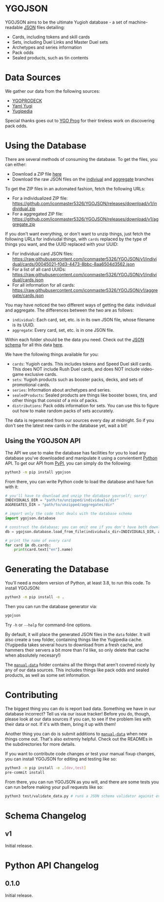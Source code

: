 # YGOJSON

YGOJSON aims to be the ultimate Yugioh database - a set of machine-readable [JSON](https://www.json.org/json-en.html) files detailing:

* Cards, including tokens and skill cards
* Sets, including Duel Links and Master Duel sets
* Archetypes and series information
* Pack odds
* Sealed products, such as tin contents

# Data Sources

We gather our data from the following sources:

* [YGOPRODECK](https://ygoprodeck.com/)
* [Yaml Yugi](https://github.com/DawnbrandBots/yaml-yugi)
* [Yugipedia](https://yugipedia.com/)

Special thanks goes out to [YGO Prog](https://www.ygoprog.com/) for their tireless work on discovering pack odds.

# Using the Database

There are several methods of consuming the database. To get the files, you can either:

* Download a ZIP file [here](https://github.com/iconmaster5326/YGOJSON/releases/latest)
* Download the raw JSON files on the [indiviual](https://github.com/iconmaster5326/YGOJSON/tree/v1/individual) and [aggregate](https://github.com/iconmaster5326/YGOJSON/tree/v1/aggregate) branches

To get the ZIP files in an automated fashion, fetch the following URLs:

* For a individualized ZIP file: https://github.com/iconmaster5326/YGOJSON/releases/download/v1/individual.zip
* For a aggregated ZIP file: https://github.com/iconmaster5326/YGOJSON/releases/download/v1/aggregate.zip

If you don't want everything, or don't want to unzip things, just fetch the following URLs for indiviudal things, with `cards` replaced by the type of things you want, and the UUID replaced with your UUID:

* For individual card JSON files: https://raw.githubusercontent.com/iconmaster5326/YGOJSON/v1/individual/cards/00045021-f0d3-4473-8bbc-8aa6504d3562.json
* For a list of all card UUIDs: https://raw.githubusercontent.com/iconmaster5326/YGOJSON/v1/individual/cards.json
* For all information for all cards: https://raw.githubusercontent.com/iconmaster5326/YGOJSON/v1/aggregate/cards.json

You may have noticed the two different ways of getting the data: individual and aggregate. The differences between the two are as follows:

* `individual`: Each card, set, etc. is in its own JSON file, whose filename is its UUID.
* `aggregate`: Every card, set, etc. is in one JSON file.

Within each folder should be the data you need. Check out the [JSON schema](https://json-schema.org/) for all this data [here](schema/v1/).

We have the following things available for you:

* `cards`: Yugioh cards. This includes tokens and Speed Duel skill cards. This does NOT include Rush Duel cards, and does NOT include video-game exclusive cards.
* `sets`: Yugioh products such as booster packs, decks, and sets of promotional cards.
* `series`: Information about archetypes and series.
* `sealedProducts`: Sealed products are things like booster boxes, tins, and other things that consist of a mix of packs.
* `distributions`: Pack odds information for sets. You can use this to figure out how to make random packs of sets accurately.

The data is regenerated from our sources every day at midnight. So if you don't see the latest new cards in the database yet, wait a bit!

## Using the YGOJSON API

The API we use to make the database has facilities for you to load any database you've downloaded and manipulate it using a convientient [Python](https://www.python.org/) API. To get our API from [PyPI](https://pypi.org), you can simply do the following:

```bash
python3 -m pip install ygojson
```

From there, you can write Python code to load the database and have fun with it:

```python
# you'll have to download and unzip the database yourself; sorry!
INDIVIDUALS_DIR = "path/to/unzipped/individuals/dir"
AGGREGATES_DIR = "path/to/unzipped/aggregates/dir"

# import only the code that deals with the database schema
import ygojson.database

# construct the database; you can omit one if you don't have both downloaded
db = ygojson.database.load_from_file(individuals_dir=INDIVIDUALS_DIR, aggregates_dir=AGGREGATES_DIR)

# print the name of every card
for card in db.cards:
    print(card.text["en"].name)
```

# Generating the Database

You'll need a modern version of Python, at least 3.8, to run this code. To install YGOJSON:

```bash
python3 -m pip install -e .
```

Then you can run the database generator via:

```bash
ygojson
```

Try `-h` or `--help` for command-line options.

By default, it will place the generated JSON files in the `data` folder. It will also create a `temp` folder, containing things like the Yugipedia cache. (Yugipedia takes several hours to download from a fresh cache, and hammers their servers a bit more than I'd like, so only delete that cache when absolutely necesary!)

The [`manual-data`](manual-data) folder contains all the things that aren't covered nicely by any of our data sources. This includes things like pack odds and sealed products, as well as some set information.

# Contributing

The biggest thing you can do is report bad data. Something we have in our database incorrect? Tell us via our issue tracker! Before you do, though, please look at our data sources if you can, to see if the problem lies with their data or not. If it's with them, bring it up with them!

Another thing you can do is submit additions to [`manual-data`](manual-data) when new things come out. That's also extremly helpful. Check out the READMEs in the subdirectories for more details.

If you want to contribute code changes or test your manual fixup changes, you can install YGOJSON for editing and testing like so:

```bash
python3 -m pip install -e .[dev,test]
pre-commit install
```

From there, you can run YGOJSON as you will, and there are some tests you can run before making your pull requests like so:

```bash
python3 test/validate_data.py # runs a JSON schema validator against everything in the data/ folder
```

# Schema Changelog

## v1

Initial release.

# Python API Changelog

## 0.1.0

Initial release.
